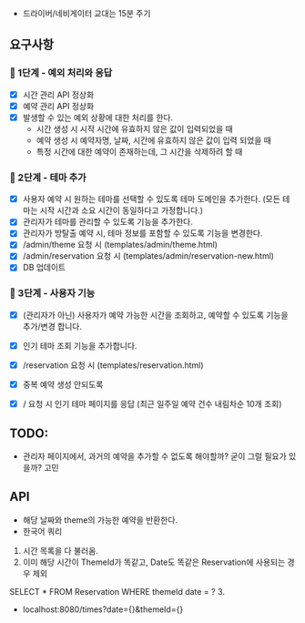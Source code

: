 - 드라이버/네비게이터 교대는 15분 주기


## 요구사항
### 🚀 1단계 - 예외 처리와 응답
- [x] 시간 관리 API 정상화 
- [x] 예약 관리 API 정상화
- [x] 발생할 수 있는 예외 상황에 대한 처리를 한다.
  - 시간 생성 시 시작 시간에 유효하지 않은 값이 입력되었을 때
  - 예약 생성 시 예약자명, 날짜, 시간에 유효하지 않은 값이 입력 되었을 때
  - 특정 시간에 대한 예약이 존재하는데, 그 시간을 삭제하려 할 때

### 🚀 2단계 - 테마 추가
- [x] 사용자 예약 시 원하는 테마를 선택할 수 있도록 테마 도메인을 추가한다. (모든 테마는 시작 시간과 소요 시간이 동일하다고 가정합니다.)
- [x] 관리자가 테마를 관리할 수 있도록 기능을 추가한다.
- [x] 관리자가 방탈출 예약 시, 테마 정보를 포함할 수 있도록 기능을 변경한다.
- [x] /admin/theme 요청 시 (templates/admin/theme.html)
- [x] /admin/reservation 요청 시 (templates/admin/reservation-new.html)
- [x] DB 업데이트

### 🚀 3단계 - 사용자 기능
- [x] (관리자가 아닌) 사용자가 예약 가능한 시간을 조회하고, 예약할 수 있도록 기능을 추가/변경 합니다.
- [x] 인기 테마 조회 기능을 추가합니다.
- [x] /reservation 요청 시 (templates/reservation.html)
- [x] 중복 예약 생성 안되도록
- [x] / 요청 시 인기 테마 페이지를 응답 (최근 일주일 예약 건수 내림차순 10개 조회)


## TODO:
- 관리자 페이지에서, 과거의 예약을 추가할 수 없도록 해야할까? 굳이 그럴 필요가 있을까? 고민


## API
- 해당 날짜와 theme의 가능한 예약을 반환한다.
- 한국어 쿼리
1. 시간 목록을 다 불러옴.
2. 이미 해당 시간이 ThemeId가 똑같고, Date도 똑같은 Reservation에 사용되는 경우 제외

SELECT * FROM Reservation WHERE themeId date = ?
3. 
- localhost:8080/times?date={}&themeId={}
